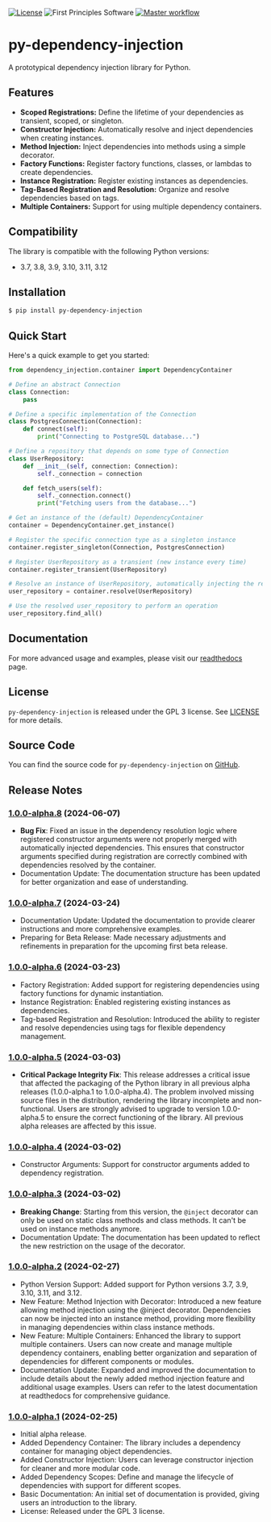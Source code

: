 [![License](https://img.shields.io/badge/License-GPLv3-blue.svg)](https://www.gnu.org/licenses/gpl-3.0.html)
![First Principles Software](https://img.shields.io/badge/Powered_by-First_Principles_Software-blue)
[![Master workflow](https://github.com/runemalm/py-dependency-injection/actions/workflows/master.yml/badge.svg?branch=master)](https://github.com/runemalm/py-dependency-injection/actions/workflows/master.yml)

# py-dependency-injection

A prototypical dependency injection library for Python.

## Features

- **Scoped Registrations:** Define the lifetime of your dependencies as transient, scoped, or singleton.
- **Constructor Injection:** Automatically resolve and inject dependencies when creating instances.
- **Method Injection:** Inject dependencies into methods using a simple decorator.
- **Factory Functions:** Register factory functions, classes, or lambdas to create dependencies.
- **Instance Registration:** Register existing instances as dependencies.
- **Tag-Based Registration and Resolution:** Organize and resolve dependencies based on tags.
- **Multiple Containers:** Support for using multiple dependency containers.

## Compatibility

The library is compatible with the following Python versions:

- 3.7, 3.8, 3.9, 3.10, 3.11, 3.12

## Installation

```bash
$ pip install py-dependency-injection
```

## Quick Start

Here's a quick example to get you started:

```python
from dependency_injection.container import DependencyContainer

# Define an abstract Connection
class Connection:
    pass

# Define a specific implementation of the Connection
class PostgresConnection(Connection):
    def connect(self):
        print("Connecting to PostgreSQL database...")

# Define a repository that depends on some type of Connection
class UserRepository:
    def __init__(self, connection: Connection):
        self._connection = connection

    def fetch_users(self):
        self._connection.connect()
        print("Fetching users from the database...")

# Get an instance of the (default) DependencyContainer
container = DependencyContainer.get_instance()

# Register the specific connection type as a singleton instance
container.register_singleton(Connection, PostgresConnection)

# Register UserRepository as a transient (new instance every time)
container.register_transient(UserRepository)

# Resolve an instance of UserRepository, automatically injecting the required Connection
user_repository = container.resolve(UserRepository)

# Use the resolved user_repository to perform an operation
user_repository.find_all()
```

## Documentation

For more advanced usage and examples, please visit our [readthedocs](https://py-dependency-injection.readthedocs.io/en/latest/) page.

## License

`py-dependency-injection` is released under the GPL 3 license. See [LICENSE](LICENSE) for more details.

## Source Code

You can find the source code for `py-dependency-injection` on [GitHub](https://github.com/runemalm/py-dependency-injection).

## Release Notes

### [1.0.0-alpha.8](https://github.com/runemalm/py-dependency-injection/releases/tag/v1.0.0-alpha.8) (2024-06-07)

- **Bug Fix**: Fixed an issue in the dependency resolution logic where registered constructor arguments were not properly merged with automatically injected dependencies. This ensures that constructor arguments specified during registration are correctly combined with dependencies resolved by the container.
- Documentation Update: The documentation structure has been updated for better organization and ease of understanding.

### [1.0.0-alpha.7](https://github.com/runemalm/py-dependency-injection/releases/tag/v1.0.0-alpha.7) (2024-03-24)

- Documentation Update: Updated the documentation to provide clearer instructions and more comprehensive examples.
- Preparing for Beta Release: Made necessary adjustments and refinements in preparation for the upcoming first beta release.

### [1.0.0-alpha.6](https://github.com/runemalm/py-dependency-injection/releases/tag/v1.0.0-alpha.6) (2024-03-23)

- Factory Registration: Added support for registering dependencies using factory functions for dynamic instantiation.
- Instance Registration: Enabled registering existing instances as dependencies.
- Tag-based Registration and Resolution: Introduced the ability to register and resolve dependencies using tags for flexible dependency management.

### [1.0.0-alpha.5](https://github.com/runemalm/py-dependency-injection/releases/tag/v1.0.0-alpha.5) (2024-03-03)

- **Critical Package Integrity Fix**: This release addresses a critical issue that affected the packaging of the Python library in all previous alpha releases (1.0.0-alpha.1 to 1.0.0-alpha.4). The problem involved missing source files in the distribution, rendering the library incomplete and non-functional. Users are strongly advised to upgrade to version 1.0.0-alpha.5 to ensure the correct functioning of the library. All previous alpha releases are affected by this issue.

### [1.0.0-alpha.4](https://github.com/runemalm/py-dependency-injection/releases/tag/v1.0.0-alpha.4) (2024-03-02)

- Constructor Arguments: Support for constructor arguments added to dependency registration.

### [1.0.0-alpha.3](https://github.com/runemalm/py-dependency-injection/releases/tag/v1.0.0-alpha.3) (2024-03-02)

- **Breaking Change**: Starting from this version, the `@inject` decorator can only be used on static class methods and class methods. It can't be used on instance methods anymore.
- Documentation Update: The documentation has been updated to reflect the new restriction on the usage of the decorator.

### [1.0.0-alpha.2](https://github.com/runemalm/py-dependency-injection/releases/tag/v1.0.0-alpha.2) (2024-02-27)

- Python Version Support: Added support for Python versions 3.7, 3.9, 3.10, 3.11, and 3.12.
- New Feature: Method Injection with Decorator: Introduced a new feature allowing method injection using the @inject decorator. Dependencies can now be injected into an instance method, providing more flexibility in managing dependencies within class instance methods.
- New Feature: Multiple Containers: Enhanced the library to support multiple containers. Users can now create and manage multiple dependency containers, enabling better organization and separation of dependencies for different components or modules.
- Documentation Update: Expanded and improved the documentation to include details about the newly added method injection feature and additional usage examples. Users can refer to the latest documentation at readthedocs for comprehensive guidance.

### [1.0.0-alpha.1](https://github.com/runemalm/py-dependency-injection/releases/tag/v1.0.0-alpha.1) (2024-02-25)

- Initial alpha release.
- Added Dependency Container: The library includes a dependency container for managing object dependencies.
- Added Constructor Injection: Users can leverage constructor injection for cleaner and more modular code.
- Added Dependency Scopes: Define and manage the lifecycle of dependencies with support for different scopes.
- Basic Documentation: An initial set of documentation is provided, giving users an introduction to the library.
- License: Released under the GPL 3 license.
